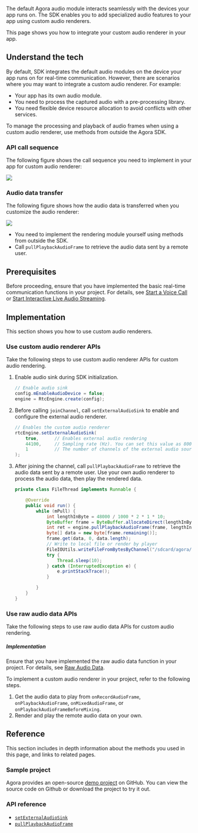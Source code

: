 The default Agora audio module interacts seamlessly with the devices your app runs on. The SDK enables you to add specialized audio features to your app using custom audio renderers.

This page shows you how to integrate your custom audio renderer in your app.

## Understand the tech

By default, SDK integrates the default audio modules on the device your app runs on for real-time communication. However, there are scenarios where you may want to integrate a custom audio renderer. For example:

- Your app has its own audio module.
- You need to process the captured audio with a pre-processing library.
- You need flexible device resource allocation to avoid conflicts with other services.

To manage the processing and playback of audio frames when using a custom audio renderer, use methods from outside the Agora SDK.

### API call sequence

The following figure shows the call sequence you need to implement in your app for custom audio renderer:

![](https://web-cdn.agora.io/docs-files/1569378513078)

### Audio data transfer

The following figure shows how the audio data is transferred when you customize the audio renderer:

![](https://web-cdn.agora.io/docs-files/1607672594828)

- You need to implement the rendering module yourself using methods from outside the SDK.
- Call `pullPlaybackAudioFrame` to retrieve the audio data sent by a remote user.

## Prerequisites

Before proceeding, ensure that you have implemented the basic real-time communication functions in your project. For details, see [Start a Voice Call](https://docs.agora.io/en/Voice/start_call_audio_android?platform=Android) or [Start Interactive Live Audio Streaming](https://docs.agora.io/en/Interactive%20Broadcast/start_live_audio_android?platform=Android).

## Implementation

This section shows you how to use custom audio renderers.

### Use custom audio renderer APIs

Take the following steps to use custom audio renderer APIs for custom audio rendering.

1. Enable audio sink during SDK initialization.

    ```java
    // Enable audio sink
    config.mEnableAudioDevice = false;
    engine = RtcEngine.create(config);
    ```

2. Before calling `joinChannel`, call `setExternalAudioSink` to enable and configure the external audio renderer.

    ```java
    // Enables the custom audio renderer
    rtcEngine.setExternalAudioSink(
        true,      // Enables external audio rendering
        44100,     // Sampling rate (Hz). You can set this value as 8000, 16000, 32000, 441000, or 48000
        1          // The number of channels of the external audio source. This value must not exceed 2
    );
    ```

3. After joining the channel, call `pullPlaybackAudioFrame` to retrieve the audio data sent by a remote user. Use your own audio renderer to process the audio data, then play the rendered data.

    ```java
    private class FileThread implements Runnable {

        @Override
        public void run() {
            while (mPull) {
                int lengthInByte = 48000 / 1000 * 2 * 1 * 10;
                ByteBuffer frame = ByteBuffer.allocateDirect(lengthInByte);
                int ret = engine.pullPlaybackAudioFrame(frame, lengthInByte);
                byte[] data = new byte[frame.remaining()];
                frame.get(data, 0, data.length);
                // Write to local file or render by player
                FileIOUtils.writeFileFromBytesByChannel("/sdcard/agora/pull_48k.pcm", data, true, true);
                try {
                    Thread.sleep(10);
                } catch (InterruptedException e) {
                    e.printStackTrace();
                }

            }
        }
    }
    ```

### Use raw audio data APIs

Take the following steps to use raw audio data APIs for custom audio rendering.

##### Implementation

Ensure that you have implemented the raw audio data function in your project. For details, see [Raw Audio Data](raw_audio_data_android).

To implement a custom audio renderer in your project, refer to the following steps.

1. Get the audio data to play from `onRecordAudioFrame`, `onPlaybackAudioFrame`, `onMixedAudioFrame`, or `onPlaybackAudioFrameBeforeMixing`.
2. Render and play the remote audio data on your own.

## Reference

This section includes in depth information about the methods you used in this page, and links to related pages.

### Sample project

Agora provides an open-source [demo project](https://github.com/AgoraIO/API-Examples/blob/dev/3.6.200/Android/APIExample/app/src/main/java/io/agora/api/example/examples/advanced/customaudio) on GitHub. You can view the source code on Github or download the project to try it out.

###  API reference

- [`setExternalAudioSink`](https://docs.agora.io/en/Interactive%20Broadcast/API%20Reference/java/classio_1_1agora_1_1rtc_1_1_rtc_engine.html#a270c0607d443790e92cdbd0d45ba1732)
- [`pullPlaybackAudioFrame`](https://docs.agora.io/en/Interactive%20Broadcast/API%20Reference/java/classio_1_1agora_1_1rtc_1_1_rtc_engine.html#ae15064944870692e9a0a59fdc87654c4)

